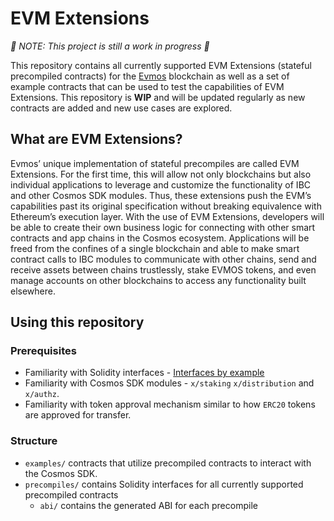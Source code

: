 # EVM Extensions

*🚧 NOTE: This project is still a work in progress 🚧*

This repository contains all currently supported EVM Extensions
(stateful precompiled contracts) for the [Evmos](https://evmos.org/) blockchain
as well as a set of example contracts that can be used to test the capabilities of EVM Extensions.
This repository is **WIP** and will be updated regularly
as new contracts are added and new use cases are explored.

## What are EVM Extensions?

Evmos’ unique implementation of stateful precompiles are called EVM Extensions.
For the first time, this will allow not only blockchains
but also individual applications to leverage and customize
the functionality of IBC and other Cosmos SDK modules.
Thus, these extensions push the EVM’s capabilities
past its original specification without breaking equivalence with Ethereum’s execution layer.
With the use of EVM Extensions, developers will be able to create their own business logic
for connecting with other smart contracts and app chains in the Cosmos ecosystem.
Applications will be freed from the confines of a single blockchain
and able to make smart contract calls to IBC modules to communicate with other chains,
send and receive assets between chains trustlessly, stake EVMOS tokens,
and even manage accounts on other blockchains to access any functionality built elsewhere.

## Using this repository

### Prerequisites

- Familiarity with Solidity interfaces - [Interfaces by example](https://solidity-by-example.org/interface/)
- Familiarity with Cosmos SDK modules - `x/staking` `x/distribution` and `x/authz`.
- Familiarity with token approval mechanism similar to how `ERC20` tokens are approved for transfer.

### Structure

- `examples/`  contracts that utilize precompiled contracts to interact with the Cosmos SDK.
- `precompiles/` contains Solidity interfaces for all currently supported precompiled contracts
  - `abi/` contains the generated ABI for each precompile
